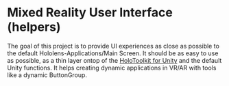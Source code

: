 # Mixed Reality User Interface (helpers)
The goal of this project is to provide UI experiences as close as possible to the default Hololens-Applications/Main Screen. 
It should be as easy to use as possible, as a thin layer ontop of the [HoloToolkit for Unity](https://github.com/Microsoft/HoloToolkit-Unity/) and the default Unity functions.
It helps creating dynamic applications in VR/AR with tools like a dynamic ButtonGroup.
